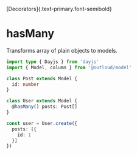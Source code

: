 [Decorators]{.text-primary.font-semibold}

# hasMany
Transforms array of plain objects to models.

```ts
import type { Dayjs } from 'dayjs'
import { Model, column } from '@outloud/model'

class Post extends Model {
  id: number
}

class User extends Model {
  @hasMany() posts: Post[]
}

const user = User.create({
  posts: [{
    id: 1
  }]
})
```
